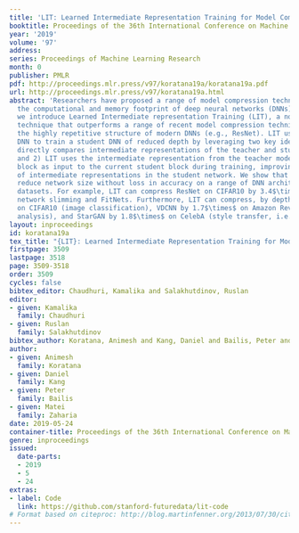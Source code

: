 ```yaml
---
title: 'LIT: Learned Intermediate Representation Training for Model Compression'
booktitle: Proceedings of the 36th International Conference on Machine Learning
year: '2019'
volume: '97'
address: 
series: Proceedings of Machine Learning Research
month: 0
publisher: PMLR
pdf: http://proceedings.mlr.press/v97/koratana19a/koratana19a.pdf
url: http://proceedings.mlr.press/v97/koratana19a.html
abstract: 'Researchers have proposed a range of model compression techniques to reduce
  the computational and memory footprint of deep neural networks (DNNs). In this work,
  we introduce Learned Intermediate representation Training (LIT), a novel model compression
  technique that outperforms a range of recent model compression techniques by leveraging
  the highly repetitive structure of modern DNNs (e.g., ResNet). LIT uses a teacher
  DNN to train a student DNN of reduced depth by leveraging two key ideas: 1) LIT
  directly compares intermediate representations of the teacher and student model
  and 2) LIT uses the intermediate representation from the teacher model’s previous
  block as input to the current student block during training, improving stability
  of intermediate representations in the student network. We show that LIT can substantially
  reduce network size without loss in accuracy on a range of DNN architectures and
  datasets. For example, LIT can compress ResNet on CIFAR10 by 3.4$\times$ outperforming
  network slimming and FitNets. Furthermore, LIT can compress, by depth, ResNeXt 5.5$\times$
  on CIFAR10 (image classification), VDCNN by 1.7$\times$ on Amazon Reviews (sentiment
  analysis), and StarGAN by 1.8$\times$ on CelebA (style transfer, i.e., GANs).'
layout: inproceedings
id: koratana19a
tex_title: "{LIT}: Learned Intermediate Representation Training for Model Compression"
firstpage: 3509
lastpage: 3518
page: 3509-3518
order: 3509
cycles: false
bibtex_editor: Chaudhuri, Kamalika and Salakhutdinov, Ruslan
editor:
- given: Kamalika
  family: Chaudhuri
- given: Ruslan
  family: Salakhutdinov
bibtex_author: Koratana, Animesh and Kang, Daniel and Bailis, Peter and Zaharia, Matei
author:
- given: Animesh
  family: Koratana
- given: Daniel
  family: Kang
- given: Peter
  family: Bailis
- given: Matei
  family: Zaharia
date: 2019-05-24
container-title: Proceedings of the 36th International Conference on Machine Learning
genre: inproceedings
issued:
  date-parts:
  - 2019
  - 5
  - 24
extras:
- label: Code
  link: https://github.com/stanford-futuredata/lit-code
# Format based on citeproc: http://blog.martinfenner.org/2013/07/30/citeproc-yaml-for-bibliographies/
---
```

